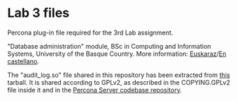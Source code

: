 # Lab 3 files

Percona plug-in file required for the 3rd Lab assignment.

"Database administration" module, BSc in Computing and Information Systems, University of the Basque Country. More information: [Euskaraz](https://www.ehu.eus/eu/kudeaketaren-eta-informazio-sistemen-informatikaren-ingeniaritzako-gradua-bizkaia/kreditu-eta-irakasgaiak-ikasturteka?p_redirect=consultaAsignatura&p_cod_proceso=egr&p_anyo_acad=20200&p_ciclo=X&p_curso=3&p_cod_asignatura=27706)/[En castellano](https://www.ehu.eus/es/web/guest/grado-ingenieria-informatica-de-gestion-y-sistemas-de-informacion-bizkaia/creditos-y-asignaturas-por-curso?p_redirect=consultaAsignatura&p_cod_proceso=egr&p_anyo_acad=20200&p_ciclo=X&p_curso=3&p_cod_asignatura=27706).

The "audit_log.so" file shared in this repository has been extracted from [this](https://www.percona.com/downloads/Percona-Server-LATEST/Percona-Server-8.0.13-3/binary/tarball/Percona-Server-8.0.13-3-Linux.x86_64.ssl102.tar.gz) tarball. It is shared according to GPLv2, as described in the COPYING.GPLv2 file inside it and in the [Percona Server codebase repository](https://github.com/percona/percona-server/blob/8.0/LICENSE).
